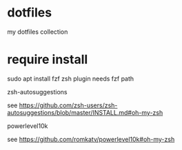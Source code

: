 # dotfiles
my dotfiles collection


# require install
sudo apt install fzf
zsh plugin needs fzf path


zsh-autosuggestions

see https://github.com/zsh-users/zsh-autosuggestions/blob/master/INSTALL.md#oh-my-zsh

powerlevel10k


see https://github.com/romkatv/powerlevel10k#oh-my-zsh
